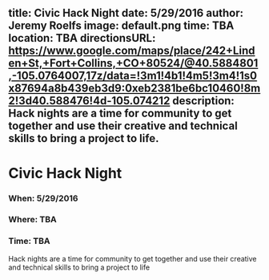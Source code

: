 title: Civic Hack Night
date: 5/29/2016
author: Jeremy Roelfs
image: default.png
time: TBA
location: TBA
directionsURL: https://www.google.com/maps/place/242+Linden+St,+Fort+Collins,+CO+80524/@40.5884801,-105.0764007,17z/data=!3m1!4b1!4m5!3m4!1s0x87694a8b439eb3d9:0xeb2381be6bc10460!8m2!3d40.588476!4d-105.074212
description: Hack nights are a time for community to get together and use their creative and technical skills to bring a project to life.
---

# Civic Hack Night

### When: 5/29/2016
### Where: TBA
### Time: TBA

Hack nights are a time for community to get together and use their creative and technical skills to bring a project to life
